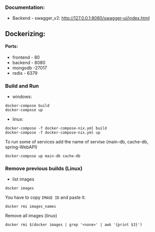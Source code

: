 ### Documentation:
- Backend - swagger_v2: http://127.0.0.1:8080/swagger-ui/index.html

## Dockerizing:

#### Ports:
- frontend - 80
- backend - 8080
- mongodb -27017
- redis - 6379

### Build and Run

- windows:

```
docker-compose build
docker-compose up
```

- linux:

```
docker-compose -f docker-compose-nix.yml build
docker-compose -f docker-compose-nix.yml up
```
To run some of services add the name of servise (main-db, cache-db, spring-WebAPI)
```
docker-compose up main-db cache-db
```

### Remove previous builds (Linux)
- list images
```
docker images
```

You have to copy `IMAGE ID` and paste it:
```
docker rmi images_names
```

Remove all <none> images (linux)
```
docker rmi $(docker images | grep '<none>' | awk '{print $3}')
```
